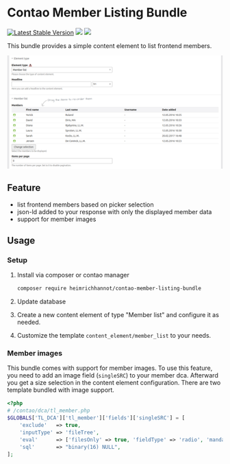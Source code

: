# Contao Member Listing Bundle

[![Latest Stable Version](https://img.shields.io/packagist/v/heimrichhannot/contao-member-listing-bundle.svg)](https://github.com/heimrichhannot/contao-member-listing-bundle)
[![](https://img.shields.io/packagist/dt/heimrichhannot/contao-member-listing-bundle.svg)](https://packagist.org/packages/heimrichhannot/contao-member-listing-bundle)
![](https://img.shields.io/badge/PHPStan-level%208-brightgreen.svg?style=flat)

This bundle provides a simple content element to list frontend members.

![screenshot_ce.png](docs/img/screenshot_ce.png)

## Feature

- list frontend members based on picker selection
- json-ld added to your response with only the displayed member data
- support for member images

## Usage

### Setup

1. Install via composer or contao manager

    ```bash
    composer require heimrichhannot/contao-member-listing-bundle
    ``` 
   
2. Update database
3. Create a new content element of type "Member list" and configure it as needed.
4. Customize the template `content_element/member_list` to your needs.

### Member images

This bundle comes with support for member images. To use this feature, you need to add an image field (`singleSRC`) to your member dca.
Afterward you get a size selection in the content element configuration.
There are two template bundled with image support.

```php
<?php 
# /contao/dca/tl_member.php
$GLOBALS['TL_DCA']['tl_member']['fields']['singleSRC'] = [
    'exclude'   => true,
    'inputType' => 'fileTree',
    'eval'      => ['filesOnly' => true, 'fieldType' => 'radio', 'mandatory' => true, 'tl_class' => 'clr'],
    'sql'       => "binary(16) NULL",
];
```